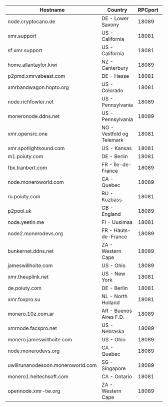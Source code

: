 Hostname | Country | RPCport | P2Pport
--- | --- | --- | ---
node.cryptocano.de | DE - Lower Saxony | 18089 | 18083
xmr.support | US - California | 18081 | 18083
sf.xmr.support | US - California | 18081 | 18083
home.allantaylor.kiwi | NZ - Canterbury | 18089 | 18083
p2pmd.xmrvsbeast.com | DE - Hesse | 18081 | 18083
xmrbandwagon.hopto.org | US - Colorado | 18081 | 18084
node.richfowler.net | US - Pennsylvania | 18089 | 18084
moneronode.ddns.net | US - Pennsylvania | 18089 | 18084
xmr.opensrc.one | NO - Vestfold og Telemark | 18081 | 18084
xmr.spotlightsound.com | US - Kansas | 18081 | 18084
m1.poiuty.com | DE - Berlin | 18081 | 18084
fbx.tranbert.com | FR - Île-de-France | 18089 | 18084
node.moneroworld.com | CA - Quebec | 18089 | 18084
ru.poiuty.com | RU - Kuzbass | 18081 | 18084
p2pool.uk | GB - England | 18089 | 18084
node.yeetin.me | FI - Uusimaa | 18081 | 18084
node2.monerodevs.org | FR - Hauts-de-France | 18089 | 18084
bunkernet.ddns.net | ZA - Western Cape | 18089 | 18084
jameswillhoite.com | US - Ohio | 18089 | 18084
xmr.theuplink.net | US - New York | 18081 | 18084
de.poiuty.com | DE - Berlin | 18081 | 18084
xmr.foxpro.su | NL - North Holland | 18081 | 18084
monero.10z.com.ar | AR - Buenos Aires F.D. | 18089 | 18084
xmrnode.facspro.net | US - Nebraska | 18089 | 18084
monero.jameswillhoite.com | US - Ohio | 18089 | 18084
node.monerodevs.org | CA - Quebec | 18089 | 18084
uwillrunanodesoon.moneroworld.com | SG - Singapore | 18089 | 18084
monero1.heitechsoft.com | CA - Ontario | 18081 | 18084
opennode.xmr-tw.org | ZA - Western Cape | 18089 | 18084

